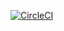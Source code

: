 [![CircleCI](https://dl.circleci.com/status-badge/img/gh/sudha91/cakemanager-ci/tree/main.svg?style=svg)](https://dl.circleci.com/status-badge/redirect/gh/sudha91/cakemanager-ci/tree/main)
